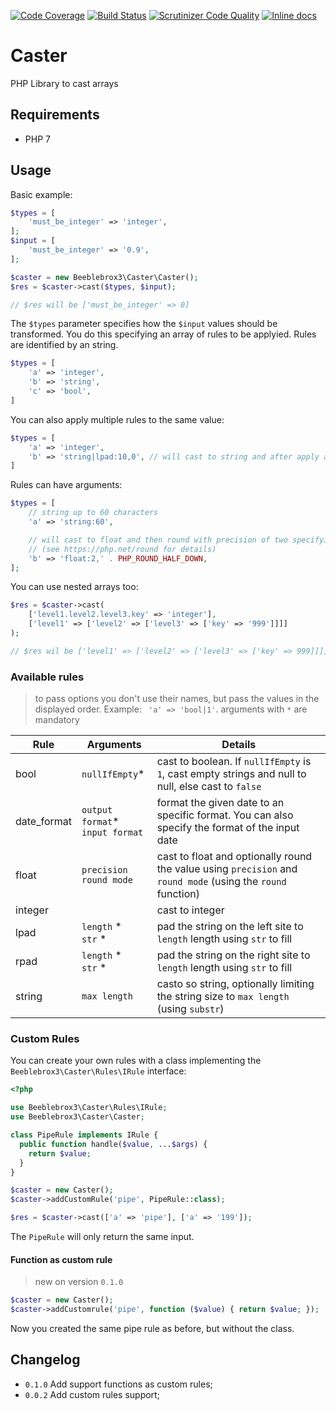 
[![Code Coverage](https://scrutinizer-ci.com/g/beeblebrox3/caster/badges/coverage.png?b=master)](https://scrutinizer-ci.com/g/beeblebrox3/caster/?branch=master)
[![Build Status](https://scrutinizer-ci.com/g/beeblebrox3/caster/badges/build.png?b=master)](https://scrutinizer-ci.com/g/beeblebrox3/caster/build-status/master)
[![Scrutinizer Code Quality](https://scrutinizer-ci.com/g/beeblebrox3/caster/badges/quality-score.png?b=master)](https://scrutinizer-ci.com/g/beeblebrox3/caster/?branch=master)
[![Inline docs](http://inch-ci.org/github/beeblebrox3/caster.svg?branch=master)](http://inch-ci.org/github/beeblebrox3/caster)

# Caster

PHP Library to cast arrays

## Requirements

- PHP 7

## Usage

Basic example:

```php
$types = [
    'must_be_integer' => 'integer',
];
$input = [
    'must_be_integer' => '0.9',
];

$caster = new Beeblebrox3\Caster\Caster();
$res = $caster->cast($types, $input);

// $res will be ['must_be_integer' => 0]

```

The `$types` parameter specifies how the `$input` values should be transformed.
You do this specifying an array of rules to be applyied. Rules are identified by an string.

```php
$types = [
    'a' => 'integer',
    'b' => 'string',
    'c' => 'bool',
]
```

You can also apply multiple rules to the same value:

```php
$types = [
    'a' => 'integer',
    'b' => 'string|lpad:10,0', // will cast to string and after apply a left string pad
]
```

Rules can have arguments:

```php
$types = [
    // string up to 60 characters
    'a' => 'string:60',

    // will cast to float and then round with precision of two specifying the mode in which rounding occurs
    // (see https://php.net/round for details)
    'b' => 'float:2,' . PHP_ROUND_HALF_DOWN,
];
```

You can use nested arrays too:

```php
$res = $caster->cast(
    ['level1.level2.level3.key' => 'integer'],
    ['level1' => ['level2' => ['level3' => ['key' => '999']]]]
);

// $res wil be ['level1' => ['level2' => ['level3' => ['key' => 999]]]]
```

### Available rules

> to pass options you don't use their names, but pass the values in the displayed order. Example: ` 'a' => 'bool|1'`.
> arguments with `*` are mandatory

| Rule        | Arguments                                                                                  | Details                                                                                                      |
| ----------- | ------------------------------------------------------------------------------------------ | ------------------------------------------------------------------------------------------------------------ |
| bool        | `nullIfEmpty`*                                                                             | cast to boolean. If `nullIfEmpty` is `1`, cast empty strings and null to null, else cast to `false`          |
| date_format | `output format`* <br /> `input format`                                                     | format the given date to an specific format. You can also specify the format of the input date               |
| float       | `precision` <br /> `round mode`                                                            | cast to float and optionally round the value using `precision` and `round mode` (using the `round` function) |
| integer     |                                                                                            | cast to integer                                                                                              |
| lpad        | `length` * <br /> `str` *                                                                  | pad the string on the left site to `length` length using `str` to fill                                       |
| rpad        | `length` * <br /> `str` *                                                                  | pad the string on the right site to `length` length using `str` to fill                                      |
| string      | `max length`                                                                               | casto so string, optionally limiting the string size to `max length` (using `substr`)                        |


### Custom Rules

You can create your own rules with a class implementing the `Beeblebrox3\Caster\Rules\IRule` interface:

```php
<?php

use Beeblebrox3\Caster\Rules\IRule;
use Beeblebrox3\Caster\Caster;

class PipeRule implements IRule {
  public function handle($value, ...$args) {
    return $value;
  }
}

$caster = new Caster();
$caster->addCustomRule('pipe', PipeRule::class);

$res = $caster->cast(['a' => 'pipe'], ['a' => '199']);
```

The `PipeRule` will only return the same input.

#### Function as custom  rule
> new on version `0.1.0`

```php
$caster = new Caster();
$caster->addCustomrule('pipe', function ($value) { return $value; });
```

Now you created the same pipe rule as before, but without the class.

## Changelog
- `0.1.0` Add support functions as custom rules;
- `0.0.2` Add custom rules support;

